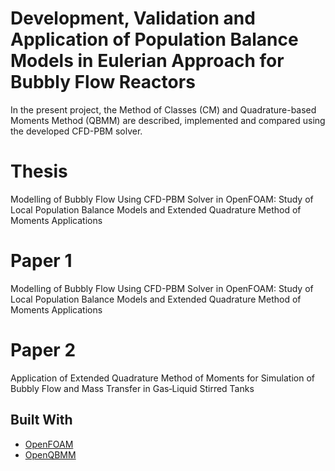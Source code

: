 # Development, Validation and Application of Population Balance Models in Eulerian Approach for Bubbly Flow Reactors


In the present project, the Method of Classes (CM) and Quadrature-based Moments Method (QBMM) are described, implemented and compared
using the developed CFD-PBM solver.

# Thesis

Modelling of Bubbly Flow Using CFD-PBM Solver in OpenFOAM: Study of Local Population Balance Models and Extended Quadrature Method of Moments Applications

# Paper 1

Modelling of Bubbly Flow Using CFD-PBM Solver in OpenFOAM: Study of Local Population Balance Models and Extended Quadrature Method of Moments Applications

# Paper 2

Application of Extended Quadrature Method of Moments for Simulation of Bubbly Flow and Mass Transfer in Gas‐Liquid Stirred Tanks


## Built With

* [OpenFOAM](https://openfoam.org/) 
* [OpenQBMM](https://www.openqbmm.org/) 

